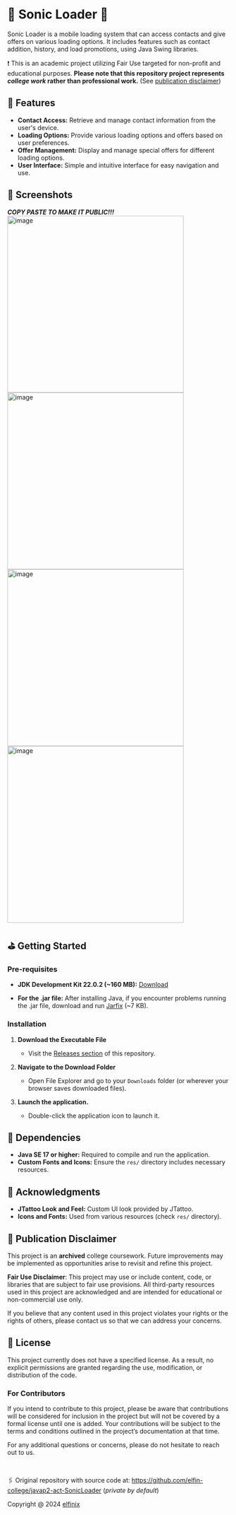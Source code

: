 # 📶 Sonic Loader 📶

Sonic Loader is a mobile loading system that can access contacts and give offers on various loading options. It includes features such as contact addition, history, and load promotions, using Java Swing libraries.

❗ This is an academic project utilizing Fair Use targeted for non-profit and educational purposes. **Please note that this repository project represents _college work_ rather than professional work.** (See [publication disclaimer](#-publication-disclaimer))

## 🏁 Features

- **Contact Access:** Retrieve and manage contact information from the user's device.
- **Loading Options:** Provide various loading options and offers based on user preferences.
- **Offer Management:** Display and manage special offers for different loading options.
- **User Interface:** Simple and intuitive interface for easy navigation and use.

## 📸 Screenshots

***COPY PASTE TO MAKE IT PUBLIC!!!***
<img src="https://github.com/user-attachments/assets/8dd32922-d7b8-47e3-a231-338e9b6cb12c" width="400" alt="image">
<img src="https://github.com/user-attachments/assets/1d1fc6f1-3fc8-4162-a6c3-cd97c06a9758" width="400" alt="image">
<img src="https://github.com/user-attachments/assets/ac501409-8cf4-4f18-bfb4-155f6b251f65" width="400" alt="image">
<img src="https://github.com/user-attachments/assets/c661780a-f1b8-4eb4-85a2-52b10b0f8672" width="400" alt="image">

## ⛳ Getting Started

### Pre-requisites

- **JDK Development Kit 22.0.2 (~160 MB):** [Download](https://download.oracle.com/java/22/latest/jdk-22_windows-x64_bin.exe)

- **For the .jar file:** After installing Java, if you encounter problems running the .jar file, download and run [Jarfix](https://johann.loefflmann.net/downloads/jarfix.exe) (~7 KB).

### Installation

1. **Download the Executable File**
   - Visit the [Releases section](https://github.com/elfinix/javap2-act-SonicLoader/releases) of this repository.

2. **Navigate to the Download Folder**
   - Open File Explorer and go to your `Downloads` folder (or wherever your browser saves downloaded files).

3. **Launch the application.**
   - Double-click the application icon to launch it.

## 🔁 Dependencies

- **Java SE 17 or higher:** Required to compile and run the application.
- **Custom Fonts and Icons:** Ensure the `res/` directory includes necessary resources.

## 🙌 Acknowledgments

- **JTattoo Look and Feel:** Custom UI look provided by JTattoo.
- **Icons and Fonts:** Used from various resources (check `res/` directory).

## 📜 Publication Disclaimer

This project is an **archived** college coursework. Future improvements may be implemented as opportunities arise to revisit and refine this project.

**Fair Use Disclaimer**: This project may use or include content, code, or libraries that are subject to fair use provisions. All third-party resources used in this project are acknowledged and are intended for educational or non-commercial use only.

If you believe that any content used in this project violates your rights or the rights of others, please contact us so that we can address your concerns.

## 🪪 License

This project currently does not have a specified license. As a result, no explicit permissions are granted regarding the use, modification, or distribution of the code.

### For Contributors

If you intend to contribute to this project, please be aware that contributions will be considered for inclusion in the project but will not be covered by a formal license until one is added. Your contributions will be subject to the terms and conditions outlined in the project’s documentation at that time.

For any additional questions or concerns, please do not hesitate to reach out to us.

<br>

🖇️ Original repository with source code at: https://github.com/elfin-college/javap2-act-SonicLoader (_private by default_)

Copyright @ 2024 [elfinix](https://github.com/elfinix)

